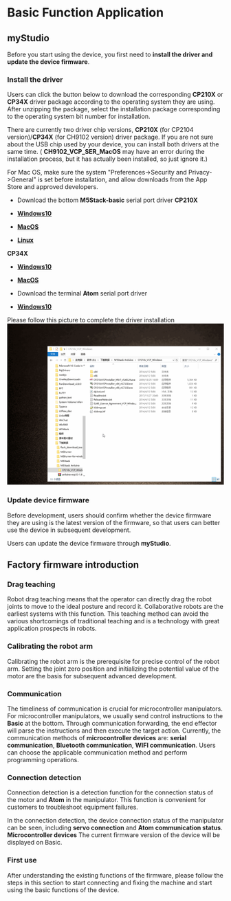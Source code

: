 # Basic Function Application

## **myStudio**
Before you start using the device, you first need to **install the driver and update the device firmware**.

### Install the driver

Users can click the button below to download the corresponding **CP210X** or **CP34X** driver package according to the operating system they are using. After unzipping the package, select the installation package corresponding to the operating system bit number for installation.

There are currently two driver chip versions, **CP210X** (for CP2104 version)/**CP34X** (for CH9102 version) driver package. If you are not sure about the USB chip used by your device, you can install both drivers at the same time. ( **CH9102_VCP_SER_MacOS** may have an error during the installation process, but it has actually been installed, so just ignore it.)

For Mac OS, make sure the system "Preferences->Security and Privacy->General" is set before installation, and allow downloads from the App Store and approved developers.

- Download the bottom **M5Stack-basic** serial port driver
**CP210X**

- [ **Windows10** ](https://download.elephantrobotics.com/software/drivers/CP210x_VCP_Windows.zip)
- [ **MacOS** ](https://download.elephantrobotics.com/software/drivers/CP210x_VCP_MacOS.zip)
- [ **Linux** ](https://download.elephantrobotics.com/software/drivers/CP210x_VCP_Linux.zip)

**CP34X**
- [ **Windows10** ](https://download.elephantrobotics.com/software/drivers/CH9102_VCP_SER_Windows.exe)
- [ **MacOS** ](https://download.elephantrobotics.com/software/drivers/CH9102_VCP_MacOS.zip)

- Download the terminal **Atom** serial port driver
- [ **Windows10** ](https://download.elephantrobotics.com/software/drivers/CDM21228_Setup.zip)

Please follow this picture to complete the driver installation
![P210X_install](../../../resources/3-FunctionsAndApplications/5.1-Functionlnstruction/CP210X_install.gif)

###  Update device firmware

Before development, users should confirm whether the device firmware they are using is the latest version of the firmware, so that users can better use the device in subsequent development.

Users can update the device firmware through **myStudio**.

## **Factory firmware introduction**

### Drag teaching

Robot drag teaching means that the operator can directly drag the robot joints to move to the ideal posture and record it. Collaborative robots are the earliest systems with this function. This teaching method can avoid the various shortcomings of traditional teaching and is a technology with great application prospects in robots.

### Calibrating the robot arm

Calibrating the robot arm is the prerequisite for precise control of the robot arm. Setting the joint zero position and initializing the potential value of the motor are the basis for subsequent advanced development.

### Communication 

The timeliness of communication is crucial for microcontroller manipulators. For microcontroller manipulators, we usually send control instructions to the **Basic** at the bottom. Through communication forwarding, the end effector will parse the instructions and then execute the target action. Currently, the communication methods of **microcontroller devices** are: **serial communication**, **Bluetooth communication**, **WIFI communication**. Users can choose the applicable communication method and perform programming operations.

### Connection detection

Connection detection is a detection function for the connection status of the motor and **Atom** in the manipulator. This function is convenient for customers to troubleshoot equipment failures.

In the connection detection, the device connection status of the manipulator can be seen, including **servo connection** and **Atom communication status**. **Microcontroller devices** The current firmware version of the device will be displayed on Basic.

### First use

After understanding the existing functions of the firmware, please follow the steps in this section to start connecting and fixing the machine and start using the basic functions of the device.